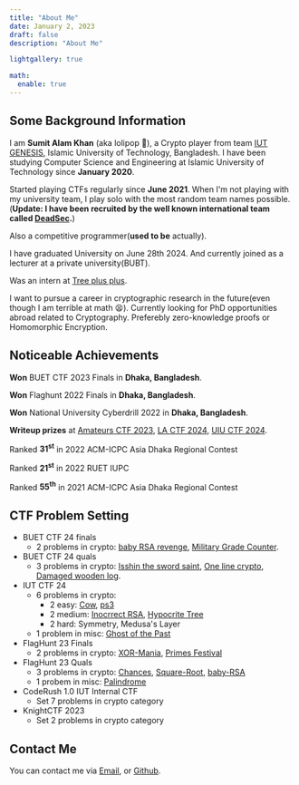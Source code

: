 ```yaml
---
title: "About Me"
date: January 2, 2023
draft: false
description: "About Me"

lightgallery: true

math:
  enable: true
---
```


## Some Background Information

I am **Sumit Alam Khan** (aka lolipop 🍭), a Crypto player from team [IUT GENESIS](https://ctftime.org/team/175924), Islamic University of Technology, Bangladesh. I have been studying Computer Science and Engineering at Islamic University of Technology since **January 2020**.

Started playing CTFs regularly since **June 2021**. When I'm not playing with my university team, 
I play solo with the most random team names possible. (**Update: I have been recruited by the well known international team called [DeadSec](https://ctftime.org/team/19339/).**)

Also a competitive programmer(**used to be** actually).

I have graduated University on June 28th 2024. And currently joined as a lecturer at a private university(BUBT). 

Was an intern at [Tree plus plus](http://treepp.org). 

I want to pursue a career in cryptographic research in the future(even though I am terrible at math 😫). Currently looking for PhD opportunities abroad related to Cryptography. Preferebly zero-knowledge proofs or Homomorphic Encryption. 

## Noticeable Achievements

**Won** BUET CTF 2023 Finals in **Dhaka, Bangladesh**.

**Won** Flaghunt 2022 Finals in **Dhaka, Bangladesh**.

**Won** National University Cyberdrill 2022 in **Dhaka, Bangladesh**.

**Writeup prizes** at [Amateurs CTF 2023](https://tsumiiiiiiii.github.io/icecream_generator/), [LA CTF 2024](https://tsumiiiiiiii.github.io/lacrypto/#shuffle), [UIU CTF 2024](https://tsumiiiiiiii.github.io/uiu24/).

Ranked **31<sup>st</sup>** in 2022 ACM-ICPC Asia Dhaka Regional Contest

Ranked **21<sup>st</sup>** in 2022 RUET IUPC

Ranked **55<sup>th</sup>** in 2021 ACM-ICPC Asia Dhaka Regional Contest

## CTF Problem Setting
* BUET CTF 24 finals
    * 2 problems in crypto:
      [baby RSA revenge](https://tsumiiiiiiii.github.io/bctf24_finals/#baby-rsa-revenge), [Military Grade Counter](https://tsumiiiiiiii.github.io/bctf24_finals/#military-grade-counter).
* BUET CTF 24 quals
    * 3 problems in crypto:
        [Isshin the sword saint](https://tsumiiiiiiii.github.io/bctd24_quals/#isshin-the-sword-saint), [One line crypto](https://tsumiiiiiiii.github.io/bctd24_quals/#one-line-crypto), [Damaged wooden log](https://tsumiiiiiiii.github.io/bctd24_quals/#damaged-wooden-log).
* IUT CTF 24
    * 6 problems in crypto:
        * 2 easy: [Cow](https://tsumiiiiiiii.github.io/easy_mid/#cow), [ps3](https://tsumiiiiiiii.github.io/easy_mid/#ps3)
        * 2 medium: [Inocrrect RSA](https://tsumiiiiiiii.github.io/easy_mid/#incorrect-rsa), [Hypocrite Tree](https://tsumiiiiiiii.github.io/easy_mid/#hypocrite-tree)
        * 2 hard: Symmetry, Medusa's Layer
    * 1 problem in misc: [Ghost of the Past](https://tsumiiiiiiii.github.io/misc/)
* FlagHunt 23 Finals
    * 2 problems in crypto: [XOR-Mania](https://tsumiiiiiiii.github.io/fh_crypto/#xor-mania), [Primes Festival](https://tsumiiiiiiii.github.io/fh_crypto/#primes-festival)
* FlagHunt 23 Quals
    * 3 problems in crypto: [Chances](https://tsumiiiiiiii.github.io/fh23_crypto/#chances), [Square-Root](https://tsumiiiiiiii.github.io/fh23_crypto/#square-root), [baby-RSA](https://tsumiiiiiiii.github.io/fh23_crypto/#baby-rsa)
    * 1 probem in misc: [Palindrome](https://tsumiiiiiiii.github.io/fh23_misc/)
* CodeRush 1.0 IUT Internal CTF
    * Set 7 problems in crypto category
* KnightCTF 2023
    * Set 2 problems in crypto category

## Contact Me

You can contact me via [Email](mailto:sumitalam@iut-dhaka.edu), or [Github](https://github.com/Tsumiiiiiiii).
